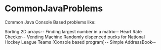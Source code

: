 # CommonJavaProblems
Common Java Console Based problems like:

Sorting 2D arrays-- 
Finding largest number in a matrix--
Heart Rate Checker--
Vending Machine Randomly dispenced pucks for National Hockey League Teams [Console based program]--
Simple AddressBook--
